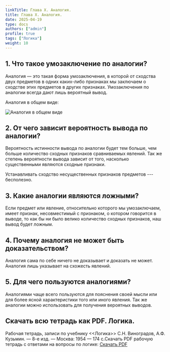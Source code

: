 ```yaml
---
linkTitle: Глава X. Аналогия.
title: Глава X. Аналогия.
date: 2025-04-19
type: docs
authors: ["admin"]
profile: true
tags: ["Логика"]
weight: 10
---
```


## 1. Что такое умозаключение по аналогии?

Аналогия — это такая форма умозаключения, в которой от сходства двух предметов в одних каких-либо признаках мы заключаем о сходстве этих предметов в других признаках. Умозаключения по аналогии всегда дают лишь вероятный вывод.

Аналогия в общем виде:

![Аналогия в общем виде](https://temavladin.github.io/docs/logic-vinogradov-2024/Log24-image/Log24-analogia.jpg)

## 2. От чего зависит вероятность вывода по аналогии?

Вероятность истинности вывода по аналогии будет тем больше, чем больше  количество сходных признаков сравниваемых явлений. Так же степень вероятности вывода зависит от того, насколько существенными являются сходные признаки.

Устанавливать сходство несущественных признаков предметов --- бесполезно.

## 3. Какие аналогии являются ложными?

Если предмет или явление, относительно которого мы умозаключаем, имеет признак, несовместимый с признаком, о котором говорится в выводе, то как бы ни было велико количество сходных признаков, наш вывод будет ложным.

## 4. Почему аналогия не может быть доказательством?

Аналогия сама по себе ничего не доказывает и доказать не может. Аналогия лишь указывает на схожесть явлений.

## 5. Для чего пользуются аналогиями?

Аналогиями чаще всего пользуются для пояснения своей мысли или для более ясной характеристики того или иного явления. Так же аналогии можно использовать для получения вероятных выводов.

## Скачать всю тетрадь как PDF. Логика.

Рабочая тетрадь, записи по учебнику <<Логика>> С.Н. Виноградов, А.Ф. Кузьмин. — 8-е изд. — Москва: 1954 — 174 c.Скачать PDF рабочую тетрадь с ответами на вопросы по логике: [Скачать PDF](https://temavladin.github.io/uploads/Logika-Vladin-2024.pdf)